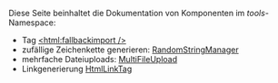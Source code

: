 Diese Seite beinhaltet die Dokumentation von Komponenten im
*tools*-Namespace:

-   Tag [<html:fallbackimport />](/Html:fallbackimport "wikilink")
-   zufällige Zeichenkette generieren:
    [RandomStringManager](/RandomStringManager "wikilink")
-   mehrfache Dateiuploads:
    [MultiFileUpload](/MultiFileUpload "wikilink")
-   Linkgenerierung [HtmlLinkTag](/HtmlLinkTag "wikilink")